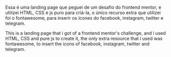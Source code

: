 Essa é uma landing page que peguei de um desafio do frontend mentor, e utilizei HTML, CSS e js puro para criá-la, o único recurso extra que utilizei foi o fontawesome, para inserir os ícones do facebook, instagram, twitter e telegram.

This is a landing page that i got of a frontend mentor's challenge, and i used HTML, CSS and pure js to create it, the only extra resource that i used was fontawesome, to insert the icons of facebook, instagram, twitter and telegram.